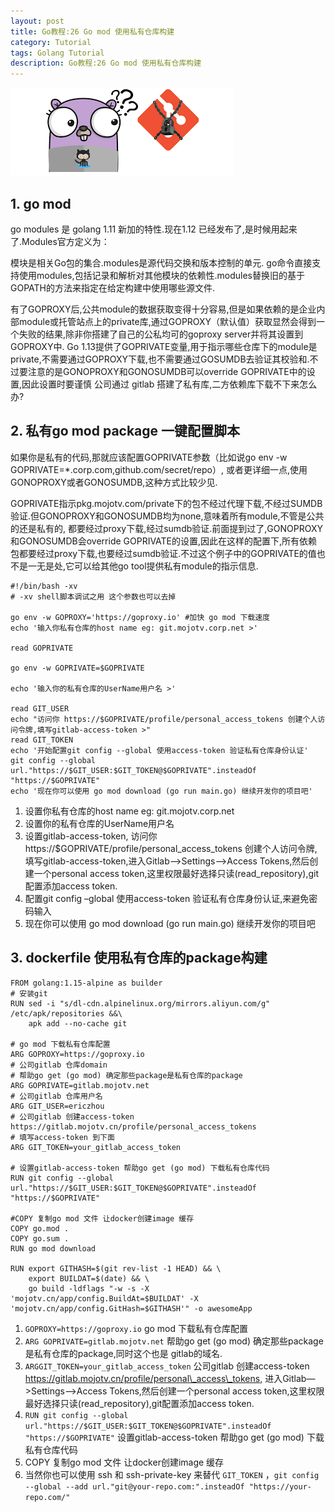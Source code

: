 ```yaml
---
layout: post
title: Go教程:26 Go mod 使用私有仓库构建
category: Tutorial
tags: Golang Tutorial
description: Go教程:26 Go mod 使用私有仓库构建
---
```


![Go教程:26 Go mod 使用私有仓库构建](/assets/image/go_mod_private_repo.png)

1\. go mod
----------

go modules 是 golang 1.11 新加的特性.现在1.12 已经发布了,是时候用起来了.Modules官方定义为：

模块是相关Go包的集合.modules是源代码交换和版本控制的单元. go命令直接支持使用modules,包括记录和解析对其他模块的依赖性.modules替换旧的基于GOPATH的方法来指定在给定构建中使用哪些源文件.

有了GOPROXY后,公共module的数据获取变得十分容易,但是如果依赖的是企业内部module或托管站点上的private库,通过GOPROXY（默认值）获取显然会得到一个失败的结果,除非你搭建了自己的公私均可的goproxy server并将其设置到GOPROXY中. Go 1.13提供了GOPRIVATE变量,用于指示哪些仓库下的module是private,不需要通过GOPROXY下载,也不需要通过GOSUMDB去验证其校验和.不过要注意的是GONOPROXY和GONOSUMDB可以override GOPRIVATE中的设置,因此设置时要谨慎 公司通过 gitlab 搭建了私有库,二方依赖库下载不下来怎么办?

2\. 私有go mod package 一键配置脚本
---------------------------

如果你是私有的代码,那就应该配置GOPRIVATE参数（比如说go env -w GOPRIVATE=*.corp.com,github.com/secret/repo）, 或者更详细一点,使用GONOPROXY或者GONOSUMDB,这种方式比较少见.

GOPRIVATE指示pkg.mojotv.com/private下的包不经过代理下载,不经过SUMDB验证.但GONOPROXY和GONOSUMDB均为none,意味着所有module,不管是公共的还是私有的, 都要经过proxy下载,经过sumdb验证.前面提到过了,GONOPROXY和GONOSUMDB会override GOPRIVATE的设置,因此在这样的配置下,所有依赖包都要经过proxy下载,也要经过sumdb验证.不过这个例子中的GOPRIVATE的值也不是一无是处,它可以给其他go tool提供私有module的指示信息.

    #!/bin/bash -xv
    # -xv shell脚本调试之用 这个参数也可以去掉
    
    go env -w GOPROXY='https://goproxy.io' #加快 go mod 下载速度
    echo '输入你私有仓库的host name eg: git.mojotv.corp.net >'
    
    read GOPRIVATE
    
    go env -w GOPRIVATE=$GOPRIVATE
    
    echo '输入你的私有仓库的UserName用户名 >'
    
    read GIT_USER
    echo "访问你 https://$GOPRIVATE/profile/personal_access_tokens 创建个人访问令牌,填写gitlab-access-token >"
    read GIT_TOKEN
    echo '开始配置git config --global 使用access-token 验证私有仓库身份认证'
    git config --global url."https://$GIT_USER:$GIT_TOKEN@$GOPRIVATE".insteadOf "https://$GOPRIVATE"
    echo '现在你可以使用 go mod download (go run main.go) 继续开发你的项目吧'


1.  设置你私有仓库的host name eg: git.mojotv.corp.net
2.  设置你的私有仓库的UserName用户名
3.  设置gitlab-access-token, 访问你 https://$GOPRIVATE/profile/personal\_access\_tokens 创建个人访问令牌,填写gitlab-access-token,进入Gitlab—>Settings—>Access Tokens,然后创建一个personal access token,这里权限最好选择只读(read_repository),git配置添加access token.
4.  配置git config –global 使用access-token 验证私有仓库身份认证,来避免密码输入
5.  现在你可以使用 go mod download (go run main.go) 继续开发你的项目吧

3\. dockerfile 使用私有仓库的package构建
-------------------------------

    FROM golang:1.15-alpine as builder
    # 安装git
    RUN sed -i "s/dl-cdn.alpinelinux.org/mirrors.aliyun.com/g" /etc/apk/repositories &&\
        apk add --no-cache git
    
    # go mod 下载私有仓库配置
    ARG GOPROXY=https://goproxy.io
    # 公司gitlab 仓库domain
    # 帮助go get (go mod) 确定那些package是私有仓库的package
    ARG GOPRIVATE=gitlab.mojotv.net
    # 公司gitlab 仓库用户名
    ARG GIT_USER=ericzhou
    # 公司gitlab 创建access-token https://gitlab.mojotv.cn/profile/personal_access_tokens
    # 填写access-token 到下面
    ARG GIT_TOKEN=your_gitlab_access_token
    
    # 设置gitlab-access-token 帮助go get (go mod) 下载私有仓库代码
    RUN git config --global url."https://$GIT_USER:$GIT_TOKEN@$GOPRIVATE".insteadOf "https://$GOPRIVATE"
    
    #COPY 复制go mod 文件 让docker创建image 缓存
    COPY go.mod .
    COPY go.sum .
    RUN go mod download
    
    RUN export GITHASH=$(git rev-list -1 HEAD) && \
        export BUILDAT=$(date) && \
        go build -ldflags "-w -s -X 'mojotv.cn/app/config.BuildAt=$BUILDAT' -X 'mojotv.cn/app/config.GitHash=$GITHASH'" -o awesomeApp



1.  `GOPROXY=https://goproxy.io` go mod 下载私有仓库配置
2.  `ARG GOPRIVATE=gitlab.mojotv.net` 帮助go get (go mod) 确定那些package是私有仓库的package,同时这个也是 gitlab的域名.
3.  `ARGGIT_TOKEN=your_gitlab_access_token` 公司gitlab 创建access-token https://gitlab.mojotv.cn/profile/personal\_access\_tokens, 进入Gitlab—>Settings—>Access Tokens,然后创建一个personal access token,这里权限最好选择只读(read_repository),git配置添加access token.
4.  `RUN git config --global url."https://$GIT_USER:$GIT_TOKEN@$GOPRIVATE".insteadOf "https://$GOPRIVATE"` 设置gitlab-access-token 帮助go get (go mod) 下载私有仓库代码
5.  COPY 复制go mod 文件 让docker创建image 缓存
6.  当然你也可以使用 ssh 和 ssh-private-key 来替代 `GIT_TOKEN` ，`git config --global --add url."git@your-repo.com:".insteadOf "https://your-repo.com/"`

